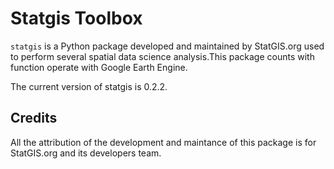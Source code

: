 # Statgis Toolbox

`statgis` is a Python package developed and maintained by StatGIS.org used to perform several spatial data science analysis.This package counts with function operate with Google Earth Engine.

The current version of statgis is 0.2.2.
## Credits

All the attribution of the development and maintance of this package is for StatGIS.org and its developers team.
